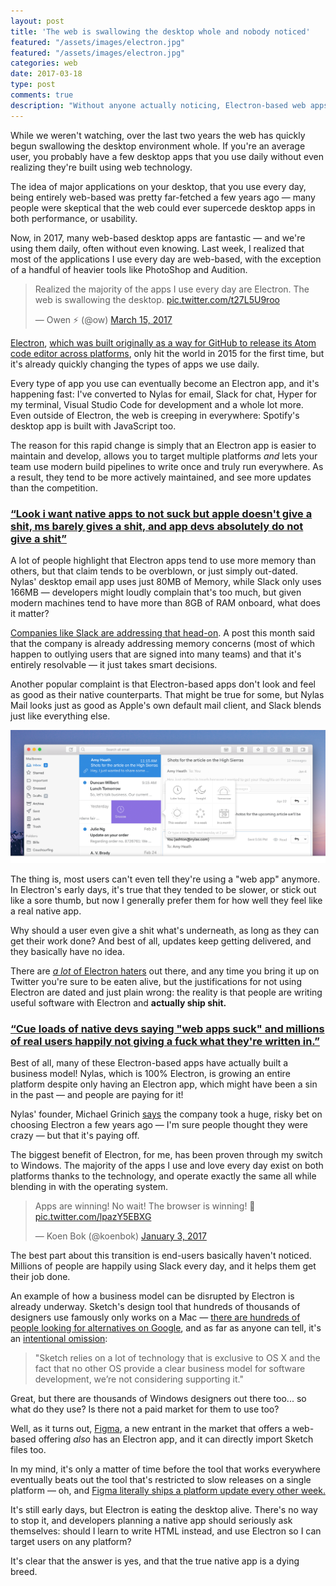 ```yaml
---
layout: post
title: 'The web is swallowing the desktop whole and nobody noticed'
featured: "/assets/images/electron.jpg"
featured: "/assets/images/electron.jpg"
categories: web
date: 2017-03-18
type: post
comments: true
description: "Without anyone actually noticing, Electron-based web apps have begun swallowing your desktop computer whole."
---
```

While we weren't watching, over the last two years the web has quickly begun swallowing the desktop environment whole. If you're an average user, you probably have a few desktop apps that you use daily without even realizing they're built using web technology.

The idea of major applications on your desktop, that you use every day, being entirely web-based was pretty far-fetched a few years ago — many people were skeptical that the web could ever supercede desktop apps in both performance, or usability.

Now, in 2017, many web-based desktop apps are fantastic — and we're using them daily, often without even knowing. Last week, I realized that most of the applications I use every day are web-based, with the exception of a handful of heavier tools like PhotoShop and Audition.

<blockquote class="twitter-tweet tw-align-center" data-lang="en"><p lang="en" dir="ltr">Realized the majority of the apps I use every day are Electron. The web is swallowing the desktop. <a href="https://t.co/t27L5U9roo">pic.twitter.com/t27L5U9roo</a></p>&mdash; Owen ⚡️ (@ow) <a href="https://twitter.com/ow/status/842095992753295361">March 15, 2017</a></blockquote>
<script async src="//platform.twitter.com/widgets.js" charset="utf-8"></script>

[Electron](https://electron.atom.io/), [which was built originally as a way for GitHub to release its Atom code editor across platforms](https://electron.atom.io/blog/2015/04/23/electron), only hit the world in 2015 for the first time, but it's already quickly changing the types of apps we use daily.  

Every type of app you use can eventually become an Electron app, and it's happening fast: I've converted to Nylas for email, Slack for chat, Hyper for my terminal, Visual Studio Code for development and a whole lot more. Even outside of Electron, the web is creeping in everywhere: Spotify's desktop app is built with JavaScript too. 

The reason for this rapid change is simply that an Electron app is easier to maintain and develop, allows you to target multiple platforms *and* lets your team use modern build pipelines to write once and truly run everywhere. As a result, they tend to be more actively maintained, and see more updates than the competition. 

<h3 class="pull"><a href="https://twitter.com/SteveStreza/status/842268992756563968">“Look i want native apps to not suck but apple doesn't give a shit, ms barely gives a shit, and app devs absolutely do not give a shit”</a></h3>

A lot of people highlight that Electron apps tend to use more memory than others, but that claim tends to be overblown, or just simply out-dated. Nylas' desktop email app uses just 80MB of Memory, while Slack only uses 166MB — developers might loudly complain that's too much, but given modern machines tend to have more than 8GB of RAM onboard, what does it matter?

[Companies like Slack are addressing that head-on](https://slack.engineering/reducing-slacks-memory-footprint-4480fec7e8eb#.3wedumcyc). A post this month said that the company is already addressing memory concerns (most of which happen to outlying users that are signed into many teams) and that it's entirely resolvable — it just takes smart decisions.

Another popular complaint is that Electron-based apps don't look and feel as good as their native counterparts. That might be true for some, but Nylas Mail looks just as good as Apple's own default mail client, and Slack blends just like everything else.

![](/assets/images/nylas.png)

 The thing is, most users can't even tell they're using a "web app" anymore. In Electron's early days, it's true that they tended to be slower, or stick out like a sore thumb, but now I generally prefer them for how well they feel like a real native app.
 
 Why should a user even give a shit what's underneath, as long as they can get their work done? And best of all, updates keep getting delivered, and they basically have no idea. 

 There are [*a lot* of Electron haters](http://sircmpwn.github.io/2016/11/24/Electron-considered-harmful.html) out there, and any time you bring it up on Twitter you're sure to be eaten alive, but the justifications for not using Electron are dated and just plain wrong: the reality is that people are writing useful software with Electron and **actually ship shit.**

 <h3 class="pull"><a href="https://twitter.com/_tobycox/status/842152371274702848">“Cue loads of native devs saying "web apps suck" and millions of real users happily not giving a fuck what they're written in.”</a></h3>

 Best of all, many of these Electron-based apps have actually built a business model! Nylas, which is 100% Electron, is growing an entire platform despite only having an Electron app, which might have been a sin in the past — and people are paying for it!

 Nylas' founder, Michael Grinich [says](https://twitter.com/grinich/status/842243239398723584) the company took a huge, risky bet on choosing Electron a few years ago — I'm sure people thought they were crazy — but that it's paying off.
 
 The biggest benefit of Electron, for me, has been proven through my switch to Windows. The majority of the apps I use and love every day exist on both platforms thanks to the technology, and operate exactly the same all while blending in with the operating system. 

<blockquote class="twitter-tweet  tw-align-center" data-lang="en"><p lang="en" dir="ltr">Apps are winning! No wait! The browser is winning! 🤔 <a href="https://t.co/lpazY5EBXG">pic.twitter.com/lpazY5EBXG</a></p>&mdash; Koen Bok (@koenbok) <a href="https://twitter.com/koenbok/status/816244815109230592">January 3, 2017</a></blockquote>
<script async src="//platform.twitter.com/widgets.js" charset="utf-8"></script>

The best part about this transition is end-users basically haven't noticed. Millions of people are happily using Slack every day, and it helps them get their job done. 

An example of how a business model can be disrupted by Electron is already underway. Sketch's design tool that hundreds of thousands of designers use famously only works on a Mac — [there are hundreds of people looking for alternatives on Google](https://www.google.nl/search?q=sketch+windows&oq=sketch+windows&aqs=chrome..69i57j0l5.1448j0j4&sourceid=chrome&ie=UTF-8), and as far as anyone can tell, it's an [intentional omission](http://bohemiancoding.com/sketch/support/faq/02-general/5-windows.html):

> "Sketch relies on a lot of technology that is exclusive to OS X and the fact that no other OS provide a clear business model for software development, we’re not considering supporting it."

Great, but there are thousands of Windows designers out there too... so what do they use? Is there not a paid market for them to use too? 

 Well, as it turns out, [Figma](http://figma.com), a new entrant in the market that offers a web-based offering *also* has an Electron app, and it can directly import Sketch files too. 

In my mind, it's only a matter of time before the tool that works everywhere eventually beats out the tool that's restricted to slow releases on a single platform — oh, and [Figma literally ships a platform update every other week.](http://releases.figma.com/)

It's still early days, but Electron is eating the desktop alive. There's no way to stop it, and developers planning a native app should seriously ask themselves: should I learn to write HTML instead, and use Electron so I can target users on any platform? 

It's clear that the answer is yes, and that the true native app is a dying breed.
